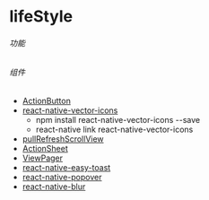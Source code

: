 # lifeStyle
###### 功能

###### 组件
- [ActionButton](https://github.com/mastermoo/react-native-action-button)
- [react-native-vector-icons](https://github.com/oblador/react-native-vector-icons)
	- npm install react-native-vector-icons --save
	- react-native link react-native-vector-icons 
- [pullRefreshScrollView](https://github.com/lvming6816077/react-native-pullRefreshScrollView)
- [ActionSheet](https://github.com/beefe/react-native-actionsheet)
- [ViewPager](https://github.com/race604/react-native-viewpager)
- [react-native-easy-toast](https://github.com/crazycodeboy/react-native-easy-toast)
- [react-native-popover](https://github.com/jeanregisser/react-native-popover)
- [react-native-blur](https://github.com/react-native-community/react-native-blur)